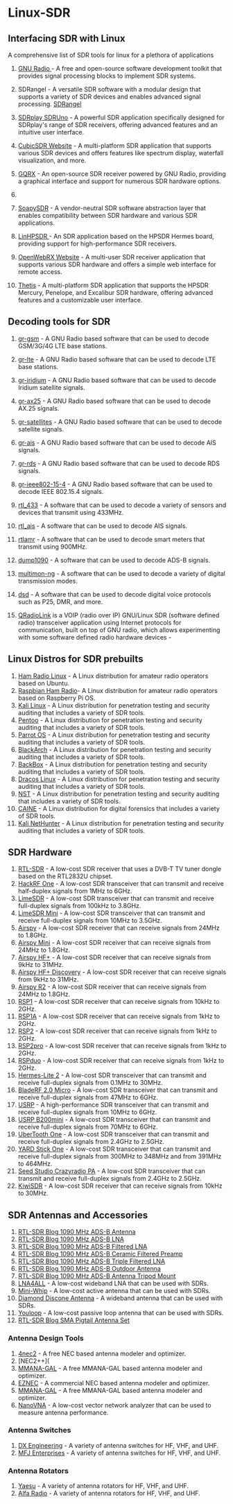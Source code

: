# Linux-SDR

## Interfacing SDR with Linux
A comprehensive list of  SDR tools for linux for a plethora of applications
1. [GNU Radio ](https://www.gnuradio.org/) - A free and open-source software development toolkit that provides signal processing blocks to implement SDR systems. 


2. SDRangel - A versatile SDR software with a modular design that supports a variety of SDR devices and enables advanced signal processing. [SDRangel ](https://github.com/f4exb/sdrangel)

3. [SDRplay SDRUno](https://www.sdrplay.com/sdruno/) - A powerful SDR application specifically designed for SDRplay's range of SDR receivers, offering advanced features and an intuitive user interface. 

4. [CubicSDR Website](https://cubicsdr.com/) - A multi-platform SDR application that supports various SDR devices and offers features like spectrum display, waterfall visualization, and more. 

5. [GQRX](https://gqrx.dk/) - An open-source SDR receiver powered by GNU Radio, providing a graphical interface and support for numerous SDR hardware options.
6.  
7. [SoapySDR](https://github.com/pothosware/SoapySDR) - A vendor-neutral SDR software abstraction layer that enables compatibility between SDR hardware and various SDR applications. 

8. [LinHPSDR ](https://openhpsdr.org/) - An SDR application based on the HPSDR Hermes board, providing support for high-performance SDR receivers. 
9. [OpenWebRX Website](https://www.openwebrx.de/) - A multi-user SDR receiver application that supports various SDR hardware and offers a simple web interface for remote access. 

10. [Thetis](https://github.com/TAPR/OpenHPSDR-Thetis) - A multi-platform SDR application that supports the HPSDR Mercury, Penelope, and Excalibur SDR hardware, offering advanced features and a customizable user interface. 

## Decoding tools for SDR
1. [gr-gsm](https://github.com/ptrkrysik/gr-gsm) - A GNU Radio based software that can be used to decode GSM/3G/4G LTE base stations. 

2. [gr-lte](https://github.com/kit-cel/gr-lte) - A GNU Radio based software that can be used to decode LTE base stations. 

3. [gr-iridium](https://github.com/daniestevez/gr-iridium) - A GNU Radio based software that can be used to decode Iridium satellite signals. 

4. [gr-ax25](https://github.com/argilo/gr-ax25) - A GNU Radio based software that can be used to decode AX.25 signals. 

5. [gr-satellites](https://github.com/daniestevez/gr-satellites) - A GNU Radio based software that can be used to decode satellite signals. 

6. [gr-ais](https://github.com/bistromath/gr-ais) - A GNU Radio based software that can be used to decode AIS signals. 

7. [gr-rds](https://github.com/argilo/gr-rds) - A GNU Radio based software that can be used to decode RDS signals. 

8. [gr-ieee802-15-4](https://github.com/bastibl/gr-ieee802-15-4) - A GNU Radio based software that can be used to decode IEEE 802.15.4 signals. 

9. [rtl_433](https://github.com/merbanan/rtl_433) - A software that can be used to decode a variety of sensors and devices that transmit using 433MHz. 

10. [rtl_ais](https://github.com/dgiardini/rtl-ais) - A software that can be used to decode AIS signals. 

11. [rtlamr](https://github.com/bemasher/rtlamr) - A software that can be used to decode smart meters that transmit using 900MHz. 

12. [dump1090](https://github.com/antirez/dump1090) - A software that can be used to decode ADS-B signals. 

13. [multimon-ng](https://github.com/EliasOenal/multimon-ng) - A software that can be used to decode a variety of digital transmission modes. 

14. [dsd](https://github.com/szechyjs/dsd) - A software that can be used to decode digital voice protocols such as P25, DMR, and more. 
15. [QRadioLink](https://github.com/qradiolink/qradiolink)
 is a VOIP (radio over IP) GNU/Linux SDR (software defined radio) transceiver application using Internet protocols for communication, built on top of GNU radio, which allows experimenting with some software defined radio hardware devices - 
## Linux Distros for SDR prebuilts

1. [Ham Radio Linux](https://sourceforge.net/projects/hamradiolinux/) - A Linux distribution for amateur radio operators based on Ubuntu. 
2. [Raspbian Ham Radio](https://sourceforge.net/projects/raspberry-pi-amateur-radio-g4klx/)- A Linux distribution for amateur radio operators based on Raspberry Pi OS. 
3. [Kali Linux](https://www.kali.org/) - A Linux distribution for penetration testing and security auditing that includes a variety of SDR tools. 
4. [Pentoo](https://www.pentoo.ch/) - A Linux distribution for penetration testing and security auditing that includes a variety of SDR tools. 
5. [Parrot OS](https://parrotlinux.org/) - A Linux distribution for penetration testing and security auditing that includes a variety of SDR tools. 
6. [BlackArch](https://blackarch.org/) - A Linux distribution for penetration testing and security auditing that includes a variety of SDR tools. 
7. [BackBox](https://backbox.org/) - A Linux distribution for penetration testing and security auditing that includes a variety of SDR tools. 
8. [Dracos Linux](https://dracos-linux.org/) - A Linux distribution for penetration testing and security auditing that includes a variety of SDR tools. 
9. [NST](https://www.networksecuritytoolkit.org/) - A Linux distribution for penetration testing and security auditing that includes a variety of SDR tools. 
10. [CAINE](https://www.caine-live.net/) - A Linux distribution for digital forensics that includes a variety of SDR tools. 
11. [Kali NetHunter](https://www.kali.org/kali-linux-nethunter/) - A Linux distribution for penetration testing and security auditing that includes a variety of SDR tools. 

## SDR Hardware
1. [RTL-SDR](https://www.rtl-sdr.com/) - A low-cost SDR receiver that uses a DVB-T TV tuner dongle based on the RTL2832U chipset.
2. [HackRF One](https://greatscottgadgets.com/hackrf/) - A low-cost SDR transceiver that can transmit and receive half-duplex signals from 1MHz to 6GHz.
3. [LimeSDR](https://limemicro.com/products/boards/limesdr/) - A low-cost SDR transceiver that can transmit and receive full-duplex signals from 100kHz to 3.8GHz.
4. [LimeSDR Mini](https://limemicro.com/products/boards/limesdr-mini/) - A low-cost SDR transceiver that can transmit and receive full-duplex signals from 10MHz to 3.5GHz.
5. [Airspy](https://airspy.com/) - A low-cost SDR receiver that can receive signals from 24MHz to 1.8GHz.
6. [Airspy Mini](https://airspy.com/airspy-mini/) - A low-cost SDR receiver that can receive signals from 24MHz to 1.8GHz.
7. [Airspy HF+](https://airspy.com/airspy-hf-plus/) - A low-cost SDR receiver that can receive signals from 9kHz to 31MHz.
8. [Airspy HF+ Discovery](https://airspy.com/airspy-hf-discovery/) - A low-cost SDR receiver that can receive signals from 9kHz to 31MHz.
9. [Airspy R2](https://airspy.com/airspy-r2/) - A low-cost SDR receiver that can receive signals from 24MHz to 1.8GHz.
10. [RSP1](https://www.sdrplay.com/rsp1/) - A low-cost SDR receiver that can receive signals from 10kHz to 2GHz.
11. [RSP1A](https://www.sdrplay.com/rsp1a/) - A low-cost SDR receiver that can receive signals from 1kHz to 2GHz.
12. [RSP2](https://www.sdrplay.com/rsp2/) - A low-cost SDR receiver that can receive signals from 1kHz to 2GHz.
13. [RSP2pro](https://www.sdrplay.com/rsp2pro/) - A low-cost SDR receiver that can receive signals from 1kHz to 2GHz.
14. [RSPduo](https://www.sdrplay.com/rspduo/) - A low-cost SDR receiver that can receive signals from 1kHz to 2GHz.
15. [Hermes-Lite 2](http://www.hermeslite.com/) - A low-cost SDR transceiver that can transmit and receive full-duplex signals from 0.1MHz to 30MHz.
16. [BladeRF 2.0 Micro](https://www.nuand.com/product/bladerf-2-micro/) - A low-cost SDR transceiver that can transmit and receive full-duplex signals from 47MHz to 6GHz.
17. [USRP](https://www.ettus.com/all-products/) - A high-performance SDR transceiver that can transmit and receive full-duplex signals from 10MHz to 6GHz.
18. [USRP B200mini](https://www.ettus.com/all-products/usrp-b200mini-i/) - A low-cost SDR transceiver that can transmit and receive full-duplex signals from 70MHz to 6GHz.
19. [UberTooth One](https://greatscottgadgets.com/ubertoothone/) - A low-cost SDR transceiver that can transmit and receive full-duplex signals from 2.4GHz to 2.5GHz.
20. [YARD Stick One](https://greatscottgadgets.com/yardstickone/) - A low-cost SDR transceiver that can transmit and receive full-duplex signals from 300MHz to 348MHz and from 391MHz to 464MHz.
21. [Seed Studio Crazyradio PA](https://www.seeedstudio.com/Crazyradio-PA-Long-Range-2-4Ghz-USB-Radio-Dongle-with-Antenna-p-2689.html) - A low-cost SDR transceiver that can transmit and receive full-duplex signals from 2.4GHz to 2.5GHz.
22. [KiwiSDR](https://www.kiwisdr.com/) - A low-cost SDR receiver that can receive signals from 10kHz to 30MHz.

## SDR Antennas and Accessories

1. [RTL-SDR Blog 1090 MHz ADS-B Antenna](https://www.rtl-sdr.com/new-product-rtl-sdr-blog-1090-mhz-ads-b-antenna/)
2. [RTL-SDR Blog 1090 MHz ADS-B LNA](https://www.rtl-sdr.com/new-product-rtl-sdr-blog-1090-mhz-ads-b-lna/)
3. [RTL-SDR Blog 1090 MHz ADS-B Filtered LNA](https://www.rtl-sdr.com/new-product-rtl-sdr-blog-1090-mhz-ads-b-filtered-lna/)
4. [RTL-SDR Blog 1090 MHz ADS-B Ceramic Filtered Preamp](https://www.rtl-sdr.com/new-product-rtl-sdr-blog-1090-mhz-ads-b-ceramic-filtered-preamp/)
5. [RTL-SDR Blog 1090 MHz ADS-B Triple Filtered LNA](https://www.rtl-sdr.com/new-product-rtl-sdr-blog-1090-mhz-ads-b-triple-filtered-lna/)
6. [RTL-SDR Blog 1090 MHz ADS-B Outdoor Antenna](https://www.rtl-sdr.com/new-product-rtl-sdr-blog-1090-mhz-ads-b-outdoor-antenna/)
7. [RTL-SDR Blog 1090 MHz ADS-B Antenna Tripod Mount](https://www.rtl-sdr.com/new-product-rtl-sdr-blog-1090-mhz-ads-b-antenna-tripod-mount/)
8. [LNA4ALL](https://lna4all.blogspot.com/) - A low-cost wideband LNA that can be used with SDRs.
9. [Mini-Whip](https://www.nonstopsystems.com/radio/frank_radio_antenna_active_miniwhip.htm) - A low-cost active antenna that can be used with SDRs.
10. [Diamond Discone Antenna](https://www.diamondantenna.net/d130nj.html) - A wideband antenna that can be used with SDRs.
11. [Youloop](https://www.nonstopsystems.com/radio/frank_radio_antenna_loop.htm) - A low-cost passive loop antenna that can be used with SDRs.
12. [RTL-SDR Blog SMA Pigtail Antenna Set](https://www.rtl-sdr.com/new-product-rtl-sdr-blog-sma-pigtail-antenna-set/)

### Antenna Design Tools
1. [4nec2](http://www.qsl.net/4nec2/) - A free NEC based antenna modeler and optimizer.
2. [NEC2++](
3. [MMANA-GAL](http://hamsoft.ca/pages/mmana-gal.php) - A free MMANA-GAL based antenna modeler and optimizer.
4. [EZNEC](https://www.eznec.com/) - A commercial NEC based antenna modeler and optimizer.
5. [MMANA-GAL](http://hamsoft.ca/pages/mmana-gal.php) - A free MMANA-GAL based antenna modeler and optimizer.
6. [NanoVNA](https://nanorfe.com/) - A low-cost vector network analyzer that can be used to measure antenna performance.

### Antenna Switches
1. [DX Engineering](https://www.dxengineering.com/) - A variety of antenna switches for HF, VHF, and UHF.
2. [MFJ Enterprises](https://www.mfjenterprises.com/) - A variety of antenna switches for HF, VHF, and UHF.

### Antenna Rotators
1. [Yaesu](https://www.yaesu.com/) - A variety of antenna rotators for HF, VHF, and UHF.
2. [Alfa Radio](https://www.alfaradio.ca/) - A variety of antenna rotators for HF, VHF, and UHF.